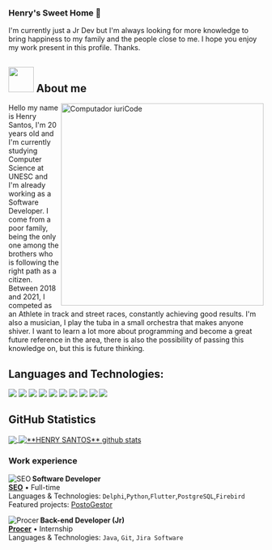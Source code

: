 ### Henry's Sweet Home 🐧

I'm currently just a Jr Dev but I'm always looking for more knowledge to bring happiness to my family and the people close to me. I hope you enjoy my work present in this profile. Thanks.

## <img src="file:///C:/Users/henry/Downloads/role-model.png" title="" alt="" width="50"> About me

<img src="https://raw.githubusercontent.com/MicaelliMedeiros/micaellimedeiros/master/image/computer-illustration.png" min-width="400px" max-width="400px" width="400px" align="right" alt="Computador iuriCode">

<p align="left"> 
  Hello my name is Henry Santos, I'm 20 years old and I'm currently studying Computer Science at UNESC and I'm already working as a Software Developer.
   I come from a poor family, being the only one among the brothers who is following the right path as a citizen. Between 2018 and 2021, I competed as an Athlete in track and street races, constantly achieving good results. I'm also a musician, I play the tuba in a small orchestra that makes anyone shiver.
   I want to learn a lot more about programming and become a great future reference in the area, there is also the possibility of passing this knowledge on, but this is future thinking.
</p>

## **Languages and Technologies:**



<p align="left">
  <img src="https://img.shields.io/badge/Python-3776AB?style=for-the-badge&logo=python&logoColor=white"/>
  <img src="https://img.shields.io/badge/C-00599C?style=for-the-badge&logo=c&logoColor=white" />
  <img src="https://img.shields.io/badge/C%2B%2B-00599C?style=for-the-badge&logo=c%2B%2B&logoColor=white"/>
  <img src="https://img.shields.io/badge/Java-ED8B00?style=for-the-badge&logo=java&logoColor=white"/>
  <img src="https://img.shields.io/badge/Dart-0175C2?style=for-the-badge&logo=dart&logoColor=white"/>
  <img src="https://img.shields.io/badge/Markdown-000000?style=for-the-badge&logo=markdown&logoColor=white"/>
  <img src="https://img.shields.io/badge/Flutter-02569B?style=for-the-badge&logo=flutter&logoColor=white"/>
  <img src="https://img.shields.io/badge/PostgreSQL-316192?style=for-the-badge&logo=postgresql&logoColor=white"/>
  <img src="https://img.shields.io/badge/SQLite-07405E?style=for-the-badge&logo=sqlite&logoColor=white"/>
  <img src="https://img.shields.io/badge/Firebase-F29D0C?style=for-the-badge&logo=firebase&logoColor=white"/>
</p>

## **GitHub Statistics**

<a href="https://github.com/Henrysantoss">
  <img align="center" src="https://github-readme-stats.vercel.app/api/top-langs/?username=henrysantoss&theme=dracula&hide_langs_below=1" />
</a>

<a href="https://github.com/Henrysantoss">
 <img align="center" src="https://github-readme-stats.vercel.app/api?username=henrysantoss&show_icons=true&theme=dracula&line_height=27" alt="**HENRY SANTOS** github stats"/>
</a>

### Work experience

[<img title="" src="https://i.imgur.com/an4w8pg.jpg" alt="SEO" align="left" height="" width="">]()

**Software Developer** \
[**SEO**](https://www.seosistemas.com.br) • Full-time \
Languages & Technologies: `Delphi`,`Python`,`Flutter`,`PostgreSQL`,`Firebird`
Featured projects: [PostoGestor](https://www.tecnuv.com.br) 

[<img title="" src="image.png" alt="Procer" align="left" height="" width="">]()

**Back-end Developer (Jr)** \
[**Procer**](https://www.procer.com.br) • Internship \
Languages & Technologies: `Java`, `Git`, `Jira Software`
